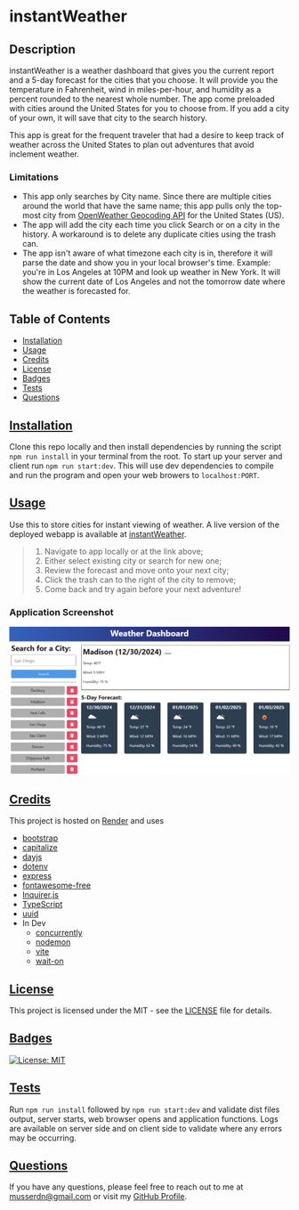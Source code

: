 # instantWeather

## Description
instantWeather is a weather dashboard that gives you the current report and a 5-day forecast for the cities that you choose. It will provide you the temperature in Fahrenheit, wind in miles-per-hour, and humidity as a percent rounded to the nearest whole number. The app come preloaded with cities around the United States for you to choose from. If you add a city of your own, it will save that city to the search history.

This app is great for the frequent traveler that had a desire to keep track of weather across the United States to plan out adventures that avoid inclement weather.

### Limitations 
- This app only searches by City name. Since there are multiple cities around the world that have the same name; this app pulls only the top-most city from [OpenWeather Geocoding API](https://openweathermap.org/api/geocoding-api) for the United States (US).
- The app will add the city each time you click Search or on a city in the history. A workaround is to delete any duplicate cities using the trash can.
- The app isn't aware of what timezone each city is in, therefore it will parse the date and show you in your local browser's time. Example: you're in Los Angeles at 10PM and look up weather in New York. It will show the current date of Los Angeles and not the tomorrow date where the weather is forecasted for.

 ## Table of Contents
 - [Installation](#installation)
 - [Usage](#usage)
 - [Credits](#credits)
 - [License](#license)
 - [Badges](#badges)
 - [Tests](#tests)
 - [Questions](#questions)
  

  ## [Installation](#installation)
  Clone this repo locally and then install dependencies by running the script `npm run install` in your terminal from the root. To start up your server and client run `npm run start:dev`. This will use dev dependencies to compile and run the program and open your web browers to `localhost:PORT`.

  ## [Usage](#usage)
  Use this to store cities for instant viewing of weather. A live version of the deployed webapp is available at [instantWeather](https://instantweather.onrender.com).
  
  > 1. Navigate to app locally or at the link above;
  > 2. Either select existing city or search for new one;
  > 3. Review the forecast and move onto your next city;
  > 4. Click the trash can to the right of the city to remove;
  > 5. Come back and try again before your next adventure!

  ### Application Screenshot
  ![Weather Dashboard Screenshot](.//Assets/iweather_screenshot.png)

  ## [Credits](#credits)
  This project is hosted on [Render](https://render.com/about) and uses 
  - [bootstrap](https://getbootstrap.com/)
  - [capitalize](https://www.npmjs.com/package/capitalize)
  - [dayjs](https://www.npmjs.com/package/dayjs)
  - [dotenv](https://www.npmjs.com/package/dotenv)
  - [express](https://expressjs.com/)
  - [fontawesome-free](https://www.npmjs.com/package/@fortawesome/fontawesome-free)
  - [Inquirer.js](https://www.npmjs.com/package/inquirer)
  - [TypeScript](https://www.typescriptlang.org/)
  - [uuid](https://www.npmjs.com/package/uuid)
  - In Dev
    - [concurrently](https://www.npmjs.com/package/concurrently)
    - [nodemon](https://www.npmjs.com/package/nodemon)
    - [vite](https://www.npmjs.com/package/vite)
    - [wait-on](https://www.npmjs.com/package/wait-on)
  
  ## [License](#license)
  This project is licensed under the MIT - see the [LICENSE](LICENSE) file for details.

  ## [Badges](#badges)
  [![License: MIT](https://img.shields.io/badge/License-MIT-yellow.svg)](https://opensource.org/licenses/MIT)

  ## [Tests](#tests)
  Run `npm run install` followed by `npm run start:dev` and validate dist files output, server starts, web browser opens and application functions. Logs are available on server side and on client side to validate where any errors may be occurring.
  
  ## [Questions](#questions)
  If you have any questions, please feel free to reach out to me at musserdn@gmail.com or visit my [GitHub Profile](https://github.com/musserdn/).